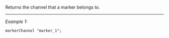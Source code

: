 Returns the channel that a marker belongs to.


---
*Example 1:*
```sqf
markerChannel "marker_1";
```